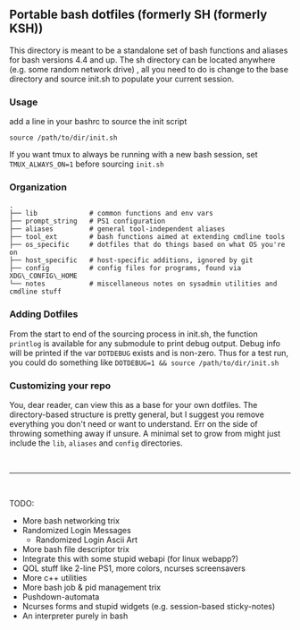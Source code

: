 ## Portable bash dotfiles (formerly SH (formerly KSH))
This directory is meant to be a standalone set of bash functions and aliases for bash versions 4.4 and up. The sh directory can be located anywhere (e.g. some random network drive) , all you need to do is change to the base directory and source init.sh to populate your current session.

### Usage

add a line in your bashrc to source the init script

```
source /path/to/dir/init.sh
```

If you want tmux to always be running with a new bash session, set `TMUX_ALWAYS_ON=1` before sourcing `init.sh`

### Organization
```
.
├── lib             # common functions and env vars
├── prompt_string   # PS1 configuration
├── aliases         # general tool-independent aliases
├── tool_ext        # bash functions aimed at extending cmdline tools
├── os_specific     # dotfiles that do things based on what OS you're on
├── host_specific   # host-specific additions, ignored by git
├── config          # config files for programs, found via XDG\_CONFIG\_HOME
└── notes           # miscellaneous notes on sysadmin utilities and cmdline stuff
```


### Adding Dotfiles

From the start to end of the sourcing process in init.sh, the function `printlog` is available for any submodule to print debug output. Debug info will be printed if the var `DOTDEBUG` exists and is non-zero. Thus for a test run, you could do something like `DOTDEBUG=1 && source /path/to/dir/init.sh`

### Customizing your repo

You, dear reader, can view this as a base for your own dotfiles. The directory-based structure is pretty general, but I suggest you remove everything you don't need or want to understand. Err on the side of throwing something away if unsure. A minimal set to grow from might just include the `lib`, `aliases` and `config` directories.

<br />

--------

<br />

TODO:
* More bash networking trix
* Randomized Login Messages
  * Randomized Login Ascii Art
* More bash file descriptor trix
* Integrate this with some stupid webapi (for linux webapp?)
* QOL stuff like 2-line PS1, more colors, ncurses screensavers
* More c++ utilities
* More bash job & pid management trix
* Pushdown-automata
* Ncurses forms and stupid widgets (e.g. session-based sticky-notes)
* An interpreter purely in bash
